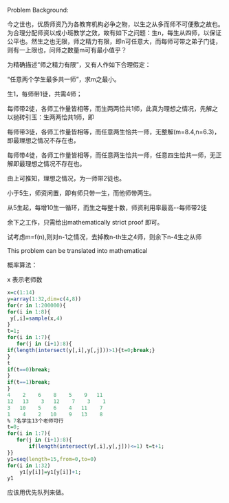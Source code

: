 ﻿Problem Background:

今之世也，优质师资乃为各教育机构必争之物，以生之从多而师不可便敷之故也。为合理分配师资以成小班教学之效，故有如下之问题：生n，每生从四师，以保证公平也。然生之也无限，师之精力有限，即n可任意大，而每师可带之弟子门徒，则有一上限也，问师之数量m可有最小值乎？

为精确描述“师之精力有限”，又有人作如下合理假定：

“任意两个学生最多共一师”，求m之最小。

生1，每师带1徒，共需4师；

每师带2徒，各师工作量皆相等，而生两两恰共1师，此真为理想之情况，先解之以抛砖引玉：生两两恰共1师，即

每师带3徒，各师工作量皆相等，而任意两生恰共一师，无整解(m=8.4,n=6.3)，即最理想之情况不存在也，

每师带4徒，各师工作量皆相等，而任意两生恰共一师，任意四生恰共一师，无正解即最理想之情况不存在也。

由上可推知，理想之情况，为一师带2徒也。

小于5生，师资闲置，即有师只带一生，而他师带两生。 

从5生起，每增10生一循环，而生之每整十数，师资利用率最高--每师带2徒

余下之工作，只需给出mathematically strict proof 即可。  

试考虑m=f(n),则对n-1之情况，去掉教n-th生之4师，则余下n-4生之从师

This problem can be translated into mathematical

概率算法：

x 表示老师数
```R
x=c(1:14)
y=array(1:32,dim=c(4,8))
for(r in 1:200000){
for(i in 1:8){
 y[,i]=sample(x,4)
}
t=1;
for(i in 1:7){
   for(j in (i+1):8){
if(length(intersect(y[,i],y[,j]))>1){t=0;break;}
}
t
if(t==0)break;
}
if(t==1)break;
}
4    2    6    8    5    9   11
12   13    3   12    7    3    1
3   10    5    6    4   11    7
1    4    2   10    9   13    8
% 7名学生13个老师可行
t=0;
for(i in 1:7){
   for(j in (i+1):8){
       if(length(intersect(y[,i],y[,j]))<=1) t=t+1;
}}
y1=seq(length=15,from=0,to=0)
for(i in 1:32)
    y1[y[i]]=y1[y[i]]+1;
y1
```
应该用优先队列来做。